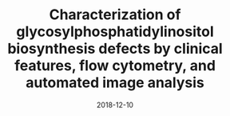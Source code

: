 ---
title: "Characterization of glycosylphosphatidylinositol biosynthesis defects by clinical features, flow cytometry, and automated image analysis"
collection: publications
permalink: /publication/2018-12-10-Characterization-of-glycosylphosphatidylinositol-biosynthesis-defects-by-clinical-features
date: 2018-12-10
venue: 'Genome Medicine'
citation: 'Alexej Knaus, Jean Tori Pantel, Manuela Pendziwiat, Nurulhuda Hajjir, Max Zhao, Tzung-Chien Hsieh, Max Schubach, Yaron Gurovich, Nicole Fleischer, Marten Jaeger, Sebastian Koehler, Hiltrud Muhle, Christian Korff, Rikke S Moller, Allan Bayat, Patrick Calvas, Nicolas Chassaing, Hannah Warren, Steven Skinner, Raymond Louie, Christina Evers, Marc Bohn, Hans-Joergen Christen, Myrthe van den Born, Ewa Obersztyn, Agnieszka Charzewska, Milda Endziniene, Fanny Kortuem, Natasha Brown, Peter N Robinson, Helenius J Schelhaas, Yvonne Weber, Ingo Helbig, Stefan Mundlos, Denise Horn, Peter M Krawitz. &quot;Characterization of glycosylphosphatidylinositol biosynthesis defects by clinical features, flow cytometry, and automated image analysis.&quot; Genome Medicine, 2018'
---